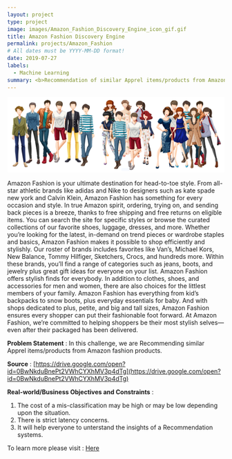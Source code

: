 ```yaml
---
layout: project
type: project
image: images/Amazon_Fashion_Discovery_Engine_icon_gif.gif
title: Amazon Fashion Discovery Engine
permalink: projects/Amazon_Fashion
# All dates must be YYYY-MM-DD format!
date: 2019-07-27
labels:
  - Machine Learning
summary: <b>Recommendation of similar Apprel items/products from Amazon fashion products.</b>
---
```


<img class="ui image" src="../images/Amazon_Fashion_Discovery_Engine_Banner.png">

Amazon Fashion is your ultimate destination for head-to-toe style. From all-star athletic brands like adidas and Nike to designers such as kate spade new york and Calvin Klein, Amazon Fashion has something for every occasion and style. In true Amazon spirit, ordering, trying on, and sending back pieces is a breeze, thanks to free shipping and free returns on eligible items. You can search the site for specific styles or browse the curated collections of our favorite shoes, luggage, dresses, and more. Whether you’re looking for the latest, in-demand on trend pieces or wardrobe staples and basics, Amazon Fashion makes it possible to shop efficiently and stylishly. Our roster of brands includes favorites like Van’s, Michael Kors, New Balance, Tommy Hilfiger, Sketchers, Crocs, and hundreds more. Within these brands, you’ll find a range of categories such as jeans, boots, and jewelry plus great gift ideas for everyone on your list. Amazon Fashion offers stylish finds for everybody. In addition to clothes, shoes, and accessories for men and women, there are also choices for the littlest members of your family. Amazon Fashion has everything from kid’s backpacks to snow boots, plus everyday essentials for baby. And with shops dedicated to plus, petite, and big and tall sizes, Amazon Fashion ensures every shopper can put their fashionable foot forward. At Amazon Fashion, we’re committed to helping shoppers be their most stylish selves—even after their packaged has been delivered.

<b>Problem Statement</b> : In this challenge, we are Recommending similar Apprel items/products from Amazon fashion products.

<b>Source</b> : [https://drive.google.com/open?id=0BwNkduBnePt2VWhCYXhMV3p4dTg](https://drive.google.com/open?id=0BwNkduBnePt2VWhCYXhMV3p4dTg)

<b>Real-world/Business Objectives and Constraints</b> : 
1. The cost of a mis-classification may be high or may be low depending upon the situation.
2. There is strict latency concerns.
3. It will help everyone to unterstand the insights of a Recommendation systems.

To learn more please visit : [Here](https://github.com/Souravban/Amazon-Fashion-Discovery-Engine)

